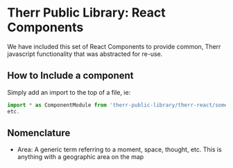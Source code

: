 # Therr Public Library: React Components
We have included this set of React Components to provide common, Therr javascript functionality that was abstracted for re-use.

## How to Include a component
Simply add an import to the top of a file, ie:
```javascript
import * as ComponentModule from 'therr-public-library/therr-react/some-component';
etc.
```

## Nomenclature
* Area: A generic term referring to a moment, space, thought, etc. This is anything with a geographic area on the map
